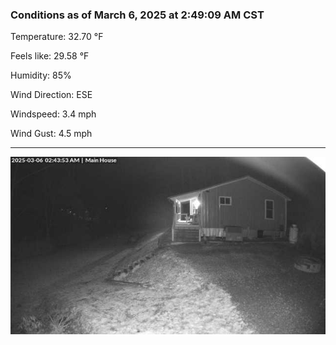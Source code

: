### Conditions as of March 6, 2025 at 2:49:09 AM CST 

Temperature: 32.70 &deg;F

Feels like: 29.58 &deg;F

Humidity: 85%

Wind Direction: ESE

Windspeed: 3.4 mph

Wind Gust: 4.5 mph

---

<img src="./images/latest.jpeg"/>

